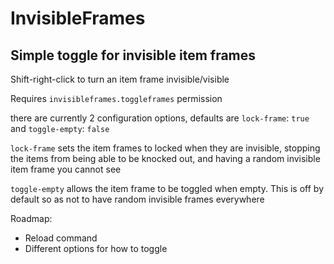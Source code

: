 # InvisibleFrames

## Simple toggle for invisible item frames

Shift-right-click to turn an item frame invisible/visible

Requires `invisibleframes.toggleframes` permission

there are currently 2 configuration options, defaults are
`lock-frame`: `true` and `toggle-empty`: `false`

`lock-frame` sets  the item frames to locked when they are invisible, stopping the items from being able to be knocked out, and having a random invisible item frame you cannot see

`toggle-empty` allows the item frame to be toggled when empty. This is off by default so as not to have random invisible frames everywhere

Roadmap:
* Reload command
* Different options for how to toggle
